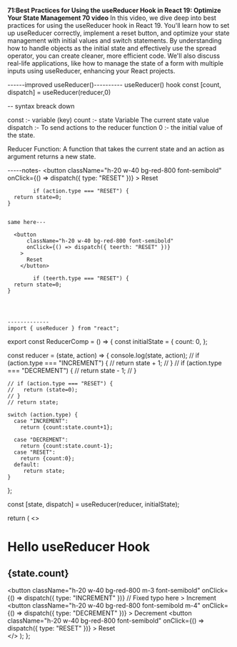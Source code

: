 ****71:Best Practices for Using the useReducer Hook in React 19: Optimize Your State Management 70 video****
In this video, we dive deep into best practices for using the useReducer hook in React 19. You'll learn how to set up useReducer correctly, implement a reset button, and optimize your state management with initial values and switch statements. By understanding how to handle objects as the initial state and effectively use the spread operator, you can create cleaner, more efficient code. We'll also discuss real-life applications, like how to manage the state of a form with multiple inputs using useReducer, enhancing your React projects. 



------improved useReducer()----------
       useReducer() hook
const [count, dispatch] = useReducer(reducer,0)


--
syntax breack down

const :- variable (key)
count :- state Variable The current state value 
dispatch :- To send actions to the reducer function
0 :- the initial value of the state.

Reducer Function: A function that takes the current state and an action as argument 
returns a new state.


-----notes-
 </button>
        <button
          className="h-20 w-40 bg-red-800 font-semibold"
          onClick={() => dispatch({ type: "RESET" })}
        >
          Reset
        </button>

            if (action.type === "RESET") {
      return state=0;
    }


    same here---

      <button
          className="h-20 w-40 bg-red-800 font-semibold"
          onClick={() => dispatch({ teerth: "RESET" })}
        >
          Reset
        </button>

            if (teerth.type === "RESET") {
      return state=0;
    }




    -------------
    import { useReducer } from "react";

export const ReducerComp = () => {
  const initialState = {
    count: 0,
  };

  const reducer = (state, action) => {
    console.log(state, action);
    // if (action.type === "INCREMENT") {
    //   return state + 1;
    // }
    // if (action.type === "DECREMENT") {
    //   return state - 1;
    // }

    // if (action.type === "RESET") {
    //   return (state=0);
    // }
    // return state;

    switch (action.type) {
      case "INCREMENT":
        return {count:state.count+1};

      case "DECREMENT":
        return {count:state.count-1};
      case "RESET":
        return {count:0};
      default:
         return state;
    }
    
  };

  const [state, dispatch] = useReducer(reducer, initialState);

  return (
    <>
      <div className="p-4 h-lvh flex flex-col justify-center items-center bg-cyan-600 text-white">
        <h1>Hello useReducer Hook</h1>
        <h2>{state.count}</h2>
        <button
          className="h-20 w-40 bg-red-800 m-3 font-semibold"
          onClick={() => dispatch({ type: "INCREMENT" })} // Fixed typo here
        >
          Increment
        </button>
        <button
          className="h-20 w-40 bg-red-800 font-semibold m-4"
          onClick={() => dispatch({ type: "DECREMENT" })}
        >
          Decrement
        </button>
        <button
          className="h-20 w-40 bg-red-800 font-semibold"
          onClick={() => dispatch({ type: "RESET" })}
        >
          Reset
        </button>
      </div>
    </>
  );
  };
